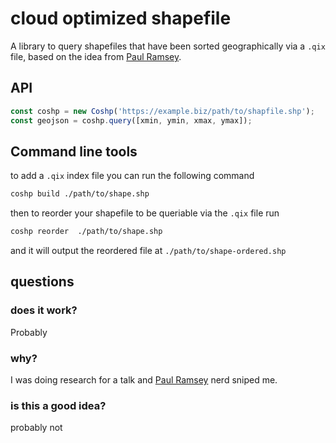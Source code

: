 # cloud optimized shapefile

A library to query shapefiles that have been sorted geographically via a `.qix` file, based on the idea from [Paul Ramsey](http://blog.cleverelephant.ca/2022/04/coshp.html).

## API

```js
const coshp = new Coshp('https://example.biz/path/to/shapfile.shp');
const geojson = coshp.query([xmin, ymin, xmax, ymax]);
```

## Command line tools

to add a `.qix` index file you can run the following command

```bash
coshp build ./path/to/shape.shp
```

then to reorder your shapefile to  be queriable via the `.qix` file run

```bash
coshp reorder  ./path/to/shape.shp
```

and it will output the reordered file at `./path/to/shape-ordered.shp`

## questions

### does it work? 

Probably

### why? 

I was doing research for a talk and [Paul Ramsey](http://blog.cleverelephant.ca/2022/04/coshp.html) nerd sniped me.

### is this a good idea?

probably not
